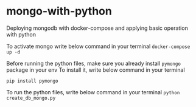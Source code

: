 # mongo-with-python
Deploying mongodb with docker-compose and applying basic operation  with python

To activate mongo write below command in your terminal 
  ```docker-compose up -d```

Before running the python files, make sure you already install ```pymongo``` package in your env
To install it, write below command in your terminal 

```pip install pymongo```


To run the python files, write below command in your terminal 
  ```python create_db_mongo.py```
  
 
 
